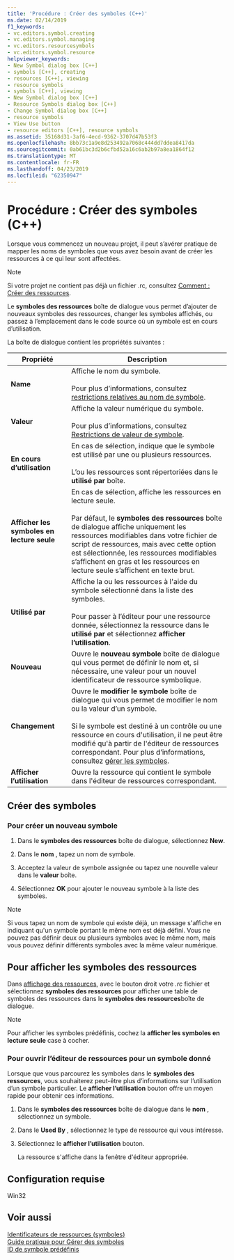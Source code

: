 ```yaml
---
title: 'Procédure : Créer des symboles (C++)'
ms.date: 02/14/2019
f1_keywords:
- vc.editors.symbol.creating
- vc.editors.symbol.managing
- vc.editors.resourcesymbols
- vc.editors.symbol.resource
helpviewer_keywords:
- New Symbol dialog box [C++]
- symbols [C++], creating
- resources [C++], viewing
- resource symbols
- symbols [C++], viewing
- New Symbol dialog box [C++]
- Resource Symbols dialog box [C++]
- Change Symbol dialog box [C++]
- resource symbols
- View Use button
- resource editors [C++], resource symbols
ms.assetid: 35168d31-3af6-4ecd-9362-3707d47b53f3
ms.openlocfilehash: 8bb73c1a9e8d253492a7068c444dd7ddea8417da
ms.sourcegitcommit: 0ab61bc3d2b6cfbd52a16c6ab2b97a8ea1864f12
ms.translationtype: MT
ms.contentlocale: fr-FR
ms.lasthandoff: 04/23/2019
ms.locfileid: "62350947"
---
```

# <a name="how-to-create-symbols-c"></a>Procédure : Créer des symboles (C++)

Lorsque vous commencez un nouveau projet, il peut s’avérer pratique de mapper les noms de symboles que vous avez besoin avant de créer les ressources à ce qui leur sont affectées.

> [!NOTE]
> Si votre projet ne contient pas déjà un fichier .rc, consultez [Comment : Créer des ressources](../windows/how-to-create-a-resource-script-file.md).

Le **symboles des ressources** boîte de dialogue vous permet d’ajouter de nouveaux symboles des ressources, changer les symboles affichés, ou passez à l’emplacement dans le code source où un symbole est en cours d’utilisation.

La boîte de dialogue contient les propriétés suivantes :

|Propriété|Description|
|--------------------------|------------------------------------------|
|**Name**|Affiche le nom du symbole.<br/><br/>Pour plus d’informations, consultez [restrictions relatives au nom de symbole](../windows/symbol-name-restrictions.md).|
|**Valeur**|Affiche la valeur numérique du symbole.<br/><br/>Pour plus d’informations, consultez [Restrictions de valeur de symbole](../windows/symbol-value-restrictions.md).|
|**En cours d’utilisation**|En cas de sélection, indique que le symbole est utilisé par une ou plusieurs ressources.<br/><br/>L’ou les ressources sont répertoriées dans le **utilisé par** boîte.|
|**Afficher les symboles en lecture seule**|En cas de sélection, affiche les ressources en lecture seule.<br/><br/>Par défaut, le **symboles des ressources** boîte de dialogue affiche uniquement les ressources modifiables dans votre fichier de script de ressources, mais avec cette option est sélectionnée, les ressources modifiables s’affichent en gras et les ressources en lecture seule s’affichent en texte brut.|
|**Utilisé par**|Affiche la ou les ressources à l'aide du symbole sélectionné dans la liste des symboles.<br/><br/>Pour passer à l’éditeur pour une ressource donnée, sélectionnez la ressource dans le **utilisé par** et sélectionnez **afficher l’utilisation**.|
|**Nouveau**|Ouvre le **nouveau symbole** boîte de dialogue qui vous permet de définir le nom et, si nécessaire, une valeur pour un nouvel identificateur de ressource symbolique.|
|**Changement**|Ouvre le **modifier le symbole** boîte de dialogue qui vous permet de modifier le nom ou la valeur d’un symbole.<br/><br/>Si le symbole est destiné à un contrôle ou une ressource en cours d'utilisation, il ne peut être modifié qu'à partir de l'éditeur de ressources correspondant. Pour plus d’informations, consultez [gérer les symboles](../windows/changing-unassigned-symbols.md).|
|**Afficher l’utilisation**|Ouvre la ressource qui contient le symbole dans l'éditeur de ressources correspondant.|

## <a name="create-symbols"></a>Créer des symboles

### <a name="to-create-a-new-symbol"></a>Pour créer un nouveau symbole

1. Dans le **symboles des ressources** boîte de dialogue, sélectionnez **New**.

1. Dans le **nom** , tapez un nom de symbole.

1. Acceptez la valeur de symbole assignée ou tapez une nouvelle valeur dans le **valeur** boîte.

1. Sélectionnez **OK** pour ajouter le nouveau symbole à la liste des symboles.

> [!NOTE]
> Si vous tapez un nom de symbole qui existe déjà, un message s'affiche en indiquant qu'un symbole portant le même nom est déjà défini. Vous ne pouvez pas définir deux ou plusieurs symboles avec le même nom, mais vous pouvez définir différents symboles avec la même valeur numérique.

## <a name="to-view-resource-symbols"></a>Pour afficher les symboles des ressources

Dans [affichage des ressources](how-to-create-a-resource-script-file.md#create-resources), avec le bouton droit votre *.rc* fichier et sélectionnez **symboles des ressources** pour afficher une table de symboles des ressources dans le **symboles des ressources**boîte de dialogue.

> [!NOTE]
> Pour afficher les symboles prédéfinis, cochez la **afficher les symboles en lecture seule** case à cocher.

### <a name="to-open-the-resource-editor-for-a-given-symbol"></a>Pour ouvrir l’éditeur de ressources pour un symbole donné

Lorsque que vous parcourez les symboles dans le **symboles des ressources**, vous souhaiterez peut-être plus d’informations sur l’utilisation d’un symbole particulier. Le **afficher l’utilisation** bouton offre un moyen rapide pour obtenir ces informations.

1. Dans le **symboles des ressources** boîte de dialogue dans le **nom** , sélectionnez un symbole.

1. Dans le **Used By** , sélectionnez le type de ressource qui vous intéresse.

1. Sélectionnez le **afficher l’utilisation** bouton.

   La ressource s'affiche dans la fenêtre d'éditeur appropriée.

## <a name="requirements"></a>Configuration requise

Win32

## <a name="see-also"></a>Voir aussi

[Identificateurs de ressources (symboles)](../windows/symbols-resource-identifiers.md)<br/>
[Guide pratique pour Gérer des symboles](../windows/changing-a-symbol-or-symbol-name-id.md)<br/>
[ID de symbole prédéfinis](../windows/predefined-symbol-ids.md)<br/>